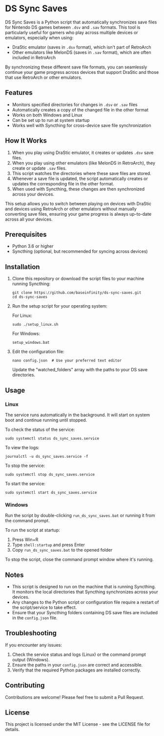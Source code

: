 # DS Sync Saves

DS Sync Saves is a Python script that automatically synchronizes save files for Nintendo DS games between `.dsv` and `.sav` formats. This tool is particularly useful for gamers who play across multiple devices or emulators, especially when using:

- DraStic emulator (saves in `.dsv` format), which isn't part of RetroArch
- Other emulators like MelonDS (saves in `.sav` format), which are often included in RetroArch

By synchronizing these different save file formats, you can seamlessly continue your game progress across devices that support DraStic and those that use RetroArch or other emulators.

## Features

- Monitors specified directories for changes in `.dsv` or `.sav` files
- Automatically creates a copy of the changed file in the other format
- Works on both Windows and Linux
- Can be set up to run at system startup
- Works well with Syncthing for cross-device save file synchronization

## How It Works

1. When you play using DraStic emulator, it creates or updates `.dsv` save files.
2. When you play using other emulators (like MelonDS in RetroArch), they create or update `.sav` files.
3. This script watches the directories where these save files are stored.
4. Whenever a save file is updated, the script automatically creates or updates the corresponding file in the other format.
5. When used with Syncthing, these changes are then synchronized across your devices.

This setup allows you to switch between playing on devices with DraStic and devices using RetroArch or other emulators without manually converting save files, ensuring your game progress is always up-to-date across all your devices.

## Prerequisites

- Python 3.6 or higher
- Syncthing (optional, but recommended for syncing across devices)

## Installation

1. Clone this repository or download the script files to your machine running Syncthing:

   ```
   git clone https://github.com/baseinfinity/ds-sync-saves.git
   cd ds-sync-saves
   ```

2. Run the setup script for your operating system:

   For Linux:
   ```
   sudo ./setup_linux.sh
   ```

   For Windows:
   ```
   setup_windows.bat
   ```

3. Edit the configuration file:

   ```
   nano config.json  # Use your preferred text editor
   ```

   Update the "watched_folders" array with the paths to your DS save directories.

## Usage

### Linux

The service runs automatically in the background. It will start on system boot and continue running until stopped.

To check the status of the service:

```
sudo systemctl status ds_sync_saves.service
```

To view the logs:

```
journalctl -u ds_sync_saves.service -f
```

To stop the service:

```
sudo systemctl stop ds_sync_saves.service
```

To start the service:

```
sudo systemctl start ds_sync_saves.service
```

### Windows

Run the script by double-clicking `run_ds_sync_saves.bat` or running it from the command prompt.

To run the script at startup:
1. Press Win+R
2. Type `shell:startup` and press Enter
3. Copy `run_ds_sync_saves.bat` to the opened folder

To stop the script, close the command prompt window where it's running.

## Notes

- This script is designed to run on the machine that is running Syncthing. It monitors the local directories that Syncthing synchronizes across your devices.
- Any changes to the Python script or configuration file require a restart of the script/service to take effect.
- Ensure that your Syncthing folders containing DS save files are included in the `config.json` file.

## Troubleshooting

If you encounter any issues:

1. Check the service status and logs (Linux) or the command prompt output (Windows).
2. Ensure the paths in your `config.json` are correct and accessible.
3. Verify that the required Python packages are installed correctly.

## Contributing

Contributions are welcome! Please feel free to submit a Pull Request.

## License

This project is licensed under the MIT License - see the LICENSE file for details.

